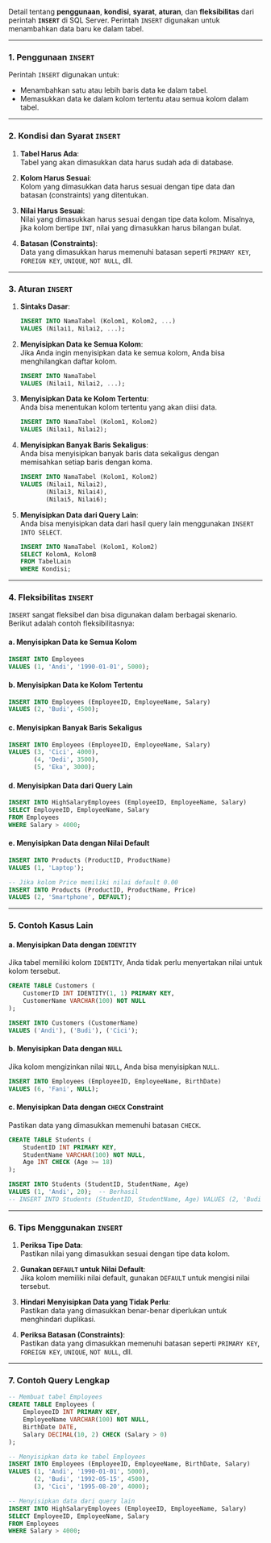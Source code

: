 Detail tentang **penggunaan**, **kondisi**, **syarat**, **aturan**, dan **fleksibilitas** dari perintah **`INSERT`** di SQL Server. Perintah `INSERT` digunakan untuk menambahkan data baru ke dalam tabel.

---

### 1. **Penggunaan `INSERT`**
Perintah `INSERT` digunakan untuk:
- Menambahkan satu atau lebih baris data ke dalam tabel.
- Memasukkan data ke dalam kolom tertentu atau semua kolom dalam tabel.

---

### 2. **Kondisi dan Syarat `INSERT`**
1. **Tabel Harus Ada**:  
   Tabel yang akan dimasukkan data harus sudah ada di database.

2. **Kolom Harus Sesuai**:  
   Kolom yang dimasukkan data harus sesuai dengan tipe data dan batasan (constraints) yang ditentukan.

3. **Nilai Harus Sesuai**:  
   Nilai yang dimasukkan harus sesuai dengan tipe data kolom. Misalnya, jika kolom bertipe `INT`, nilai yang dimasukkan harus bilangan bulat.

4. **Batasan (Constraints)**:  
   Data yang dimasukkan harus memenuhi batasan seperti `PRIMARY KEY`, `FOREIGN KEY`, `UNIQUE`, `NOT NULL`, dll.

---

### 3. **Aturan `INSERT`**
1. **Sintaks Dasar**:
   ```sql
   INSERT INTO NamaTabel (Kolom1, Kolom2, ...)
   VALUES (Nilai1, Nilai2, ...);
   ```

2. **Menyisipkan Data ke Semua Kolom**:  
   Jika Anda ingin menyisipkan data ke semua kolom, Anda bisa menghilangkan daftar kolom.
   ```sql
   INSERT INTO NamaTabel
   VALUES (Nilai1, Nilai2, ...);
   ```

3. **Menyisipkan Data ke Kolom Tertentu**:  
   Anda bisa menentukan kolom tertentu yang akan diisi data.
   ```sql
   INSERT INTO NamaTabel (Kolom1, Kolom2)
   VALUES (Nilai1, Nilai2);
   ```

4. **Menyisipkan Banyak Baris Sekaligus**:  
   Anda bisa menyisipkan banyak baris data sekaligus dengan memisahkan setiap baris dengan koma.
   ```sql
   INSERT INTO NamaTabel (Kolom1, Kolom2)
   VALUES (Nilai1, Nilai2),
          (Nilai3, Nilai4),
          (Nilai5, Nilai6);
   ```

5. **Menyisipkan Data dari Query Lain**:  
   Anda bisa menyisipkan data dari hasil query lain menggunakan `INSERT INTO SELECT`.
   ```sql
   INSERT INTO NamaTabel (Kolom1, Kolom2)
   SELECT KolomA, KolomB
   FROM TabelLain
   WHERE Kondisi;
   ```

---

### 4. **Fleksibilitas `INSERT`**
`INSERT` sangat fleksibel dan bisa digunakan dalam berbagai skenario. Berikut adalah contoh fleksibilitasnya:

#### a. **Menyisipkan Data ke Semua Kolom**
```sql
INSERT INTO Employees
VALUES (1, 'Andi', '1990-01-01', 5000);
```

#### b. **Menyisipkan Data ke Kolom Tertentu**
```sql
INSERT INTO Employees (EmployeeID, EmployeeName, Salary)
VALUES (2, 'Budi', 4500);
```

#### c. **Menyisipkan Banyak Baris Sekaligus**
```sql
INSERT INTO Employees (EmployeeID, EmployeeName, Salary)
VALUES (3, 'Cici', 4000),
       (4, 'Dedi', 3500),
       (5, 'Eka', 3000);
```

#### d. **Menyisipkan Data dari Query Lain**
```sql
INSERT INTO HighSalaryEmployees (EmployeeID, EmployeeName, Salary)
SELECT EmployeeID, EmployeeName, Salary
FROM Employees
WHERE Salary > 4000;
```

#### e. **Menyisipkan Data dengan Nilai Default**
```sql
INSERT INTO Products (ProductID, ProductName)
VALUES (1, 'Laptop');

-- Jika kolom Price memiliki nilai default 0.00
INSERT INTO Products (ProductID, ProductName, Price)
VALUES (2, 'Smartphone', DEFAULT);
```

---

### 5. **Contoh Kasus Lain**
#### a. **Menyisipkan Data dengan `IDENTITY`**
Jika tabel memiliki kolom `IDENTITY`, Anda tidak perlu menyertakan nilai untuk kolom tersebut.
```sql
CREATE TABLE Customers (
    CustomerID INT IDENTITY(1, 1) PRIMARY KEY,
    CustomerName VARCHAR(100) NOT NULL
);

INSERT INTO Customers (CustomerName)
VALUES ('Andi'), ('Budi'), ('Cici');
```

#### b. **Menyisipkan Data dengan `NULL`**
Jika kolom mengizinkan nilai `NULL`, Anda bisa menyisipkan `NULL`.
```sql
INSERT INTO Employees (EmployeeID, EmployeeName, BirthDate)
VALUES (6, 'Fani', NULL);
```

#### c. **Menyisipkan Data dengan `CHECK` Constraint**
Pastikan data yang dimasukkan memenuhi batasan `CHECK`.
```sql
CREATE TABLE Students (
    StudentID INT PRIMARY KEY,
    StudentName VARCHAR(100) NOT NULL,
    Age INT CHECK (Age >= 18)
);

INSERT INTO Students (StudentID, StudentName, Age)
VALUES (1, 'Andi', 20);  -- Berhasil
-- INSERT INTO Students (StudentID, StudentName, Age) VALUES (2, 'Budi', 17);  -- Gagal
```

---

### 6. **Tips Menggunakan `INSERT`**
1. **Periksa Tipe Data**:  
   Pastikan nilai yang dimasukkan sesuai dengan tipe data kolom.

2. **Gunakan `DEFAULT` untuk Nilai Default**:  
   Jika kolom memiliki nilai default, gunakan `DEFAULT` untuk mengisi nilai tersebut.

3. **Hindari Menyisipkan Data yang Tidak Perlu**:  
   Pastikan data yang dimasukkan benar-benar diperlukan untuk menghindari duplikasi.

4. **Periksa Batasan (Constraints)**:  
   Pastikan data yang dimasukkan memenuhi batasan seperti `PRIMARY KEY`, `FOREIGN KEY`, `UNIQUE`, `NOT NULL`, dll.

---

### 7. **Contoh Query Lengkap**
```sql
-- Membuat tabel Employees
CREATE TABLE Employees (
    EmployeeID INT PRIMARY KEY,
    EmployeeName VARCHAR(100) NOT NULL,
    BirthDate DATE,
    Salary DECIMAL(10, 2) CHECK (Salary > 0)
);

-- Menyisipkan data ke tabel Employees
INSERT INTO Employees (EmployeeID, EmployeeName, BirthDate, Salary)
VALUES (1, 'Andi', '1990-01-01', 5000),
       (2, 'Budi', '1992-05-15', 4500),
       (3, 'Cici', '1995-08-20', 4000);

-- Menyisipkan data dari query lain
INSERT INTO HighSalaryEmployees (EmployeeID, EmployeeName, Salary)
SELECT EmployeeID, EmployeeName, Salary
FROM Employees
WHERE Salary > 4000;
```
